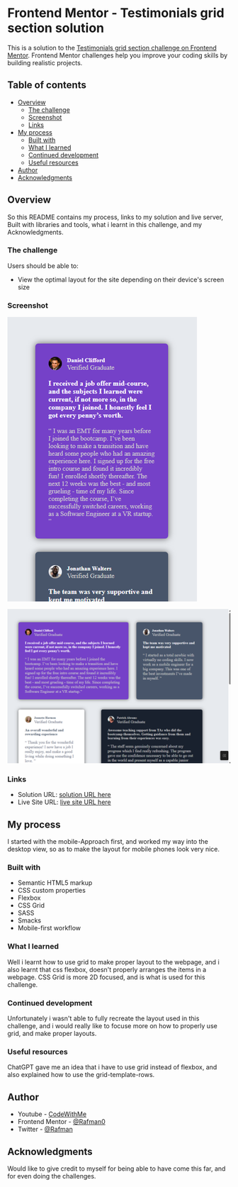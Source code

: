 # Frontend Mentor - Testimonials grid section solution

This is a solution to the [Testimonials grid section challenge on Frontend Mentor](https://www.frontendmentor.io/challenges/testimonials-grid-section-Nnw6J7Un7). Frontend Mentor challenges help you improve your coding skills by building realistic projects. 

## Table of contents

- [Overview](#overview)
  - [The challenge](#the-challenge)
  - [Screenshot](#screenshot)
  - [Links](#links)
- [My process](#my-process)
  - [Built with](#built-with)
  - [What I learned](#what-i-learned)
  - [Continued development](#continued-development)
  - [Useful resources](#useful-resources)
- [Author](#author)
- [Acknowledgments](#acknowledgments)


## Overview

So this README contains my process, links to my solution and live server, Built with libraries and tools, what i learnt in this challenge, and my Acknowledgments.

### The challenge

Users should be able to:

- View the optimal layout for the site depending on their device's screen size

### Screenshot

![mobile preview here](design/mobile-preview.png)

![desktop preview here](design/desktop-preview.png)

### Links

- Solution URL: [solution URL here](https://your-solution-url.com)
- Live Site URL: [live site URL here](https://your-live-site-url.com)

## My process

I started with the mobile-Approach first, and worked my way into the desktop view, so as to make the layout for mobile phones look very nice.

### Built with

- Semantic HTML5 markup
- CSS custom properties
- Flexbox
- CSS Grid
- SASS
- Smacks
- Mobile-first workflow


### What I learned

Well i learnt how to use grid to make proper layout to the webpage, and i also learnt that css flexbox, doesn't properly arranges the items in a webpage. CSS Grid is more 2D focused, and is what is used for this challenge.


### Continued development

Unfortunately i wasn't able to fully recreate the layout used in this challenge, and i would really like to focuse more on how to properly use grid, and make proper layouts.

### Useful resources

ChatGPT gave me an idea that i have to use grid instead of flexbox, and also explained how to use the grid-template-rows.

## Author

- Youtube - [CodeWithMe](https://www.your-site.com)
- Frontend Mentor - [@Rafman0](https://www.frontendmentor.io/profile/yourusername)
- Twitter - [@Rafman](https://www.twitter.com/yourusername)


## Acknowledgments

Would like to give credit to myself for being able to have come this far, and for even doing the challenges.
